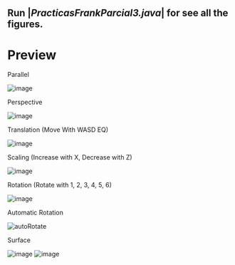 Run |***PracticasFrankParcial3.java***| for see all the figures.
-

# Preview
Parallel

![image](https://github.com/user-attachments/assets/75c78d33-aea7-457f-85fe-5e92f76f5ca2)

Perspective

![image](https://github.com/user-attachments/assets/48ffd566-1367-459c-9772-a66bde3158e8)

Translation (Move With WASD EQ)

![image](https://github.com/user-attachments/assets/489a65d1-d14a-4af1-9d73-e2dd41cf7f61)


Scaling (Increase with X, Decrease with Z)

![image](https://github.com/user-attachments/assets/604cb7ab-6990-4d14-8d39-77d753563b05)

Rotation (Rotate with 1, 2, 3, 4, 5, 6)

![image](https://github.com/user-attachments/assets/40403400-c6ff-4fff-abb7-283685f2d6fd)

Automatic Rotation

![autoRotate](https://github.com/user-attachments/assets/dabd97ab-70f6-4ac0-932f-ee512f75253b)


Surface

![image](https://github.com/user-attachments/assets/abc53021-21d6-4728-ac4b-796b5a6ab267)
![image](https://github.com/user-attachments/assets/719464b4-aa71-4484-86a6-ad8183358ddb)
